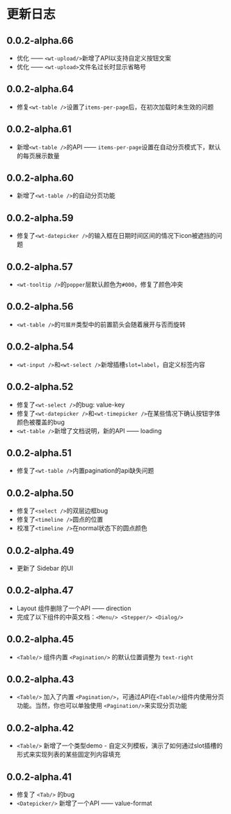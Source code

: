 # 更新日志
## 0.0.2-alpha.66
- 优化 —— `<wt-upload/>`新增了API以支持自定义按钮文案
- 优化 —— `<wt-upload>`文件名过长时显示省略号
## 0.0.2-alpha.64
- 修复`<wt-table />`设置了`items-per-page`后，在初次加载时未生效的问题
## 0.0.2-alpha.61
- 新增`<wt-table />`的API —— `items-per-page`设置在自动分页模式下，默认的每页展示数量

## 0.0.2-alpha.60
- 新增了`<wt-table />`的自动分页功能

## 0.0.2-alpha.59
- 修复了`<wt-datepicker />`的输入框在日期时间区间的情况下icon被遮挡的问题

## 0.0.2-alpha.57
- `<wt-tooltip />`的`popper`层默认颜色为`#000`，修复了颜色冲突

## 0.0.2-alpha.56
- `<wt-table />`的`可展开`类型中的前置箭头会随着展开与否而旋转

## 0.0.2-alpha.54
- `<wt-input />`和`<wt-select />`新增插槽`slot=label`，自定义标签内容

## 0.0.2-alpha.52
- 修复了`<wt-select />`的bug: value-key
- 修复了`<wt-datepicker />`和`<wt-timepicker />`在某些情况下确认按钮字体颜色被覆盖的bug
- `<wt-table />`新增了文档说明，新的API —— loading

## 0.0.2-alpha.51
- 修复了`<wt-table />`内置pagination的api缺失问题

## 0.0.2-alpha.50
- 修复了`<select />`的双层边框bug
- 修复了`<timeline />`圆点的位置
- 校准了`<timeline />`在normal状态下的圆点颜色

## 0.0.2-alpha.49
- 更新了 Sidebar 的UI

## 0.0.2-alpha.47

- Layout 组件删除了一个API —— direction
- 完成了以下组件的中英文档：`<Menu/> <Stepper/> <Dialog/>`

## 0.0.2-alpha.45

- `<Table/>` 组件内置 `<Pagination/>` 的默认位置调整为 ```text-right```

## 0.0.2-alpha.43

- `<Table/>` 加入了内置 `<Pagination/>`，可通过API在`<Table/>`组件内使用分页功能。当然，你也可以单独使用 `<Pagination/>`来实现分页功能

## 0.0.2-alpha.42

- `<Table/>` 新增了一个类型demo - 自定义列模板，演示了如何通过slot插槽的形式来实现列表的某些固定列内容填充

## 0.0.2-alpha.41

- 修复了 `<Tab/>` 的bug
- `<Datepicker/>` 新增了一个API —— value-format
<!-- `2021-07-06`

#### Feature

- 增加 Menu 组件 lazy 属性，用于优化性能，懒加载子菜单项 [Ones](https://ones.sankuai.com/ones/product/4348/workItem/defect/detail/10984313)
- 增加 TabPane 组件 lazy 用于优化性能，当未激活时不挂载 pane 内元素
- 增加 Modal 组件 enable-click-through 属性，用于设置是否允许点击 Modal 下方元素 [TT](https://tt.sankuai.com/ticket/detail?id=40402170)

  ```
  $icon-font-path: '~@ss/wt-vue/packages/theme-chalk/fonts';
  @import "@ss/wt-vue/packages/theme-chalk/index.scss";
  ```

  改为

  ```
  $icon-font-path: '~@ss/wt-vue/components/theme-chalk/fonts';
  @import "@ss/wt-vue/components/theme-chalk/index.scss";
  ``` -->
